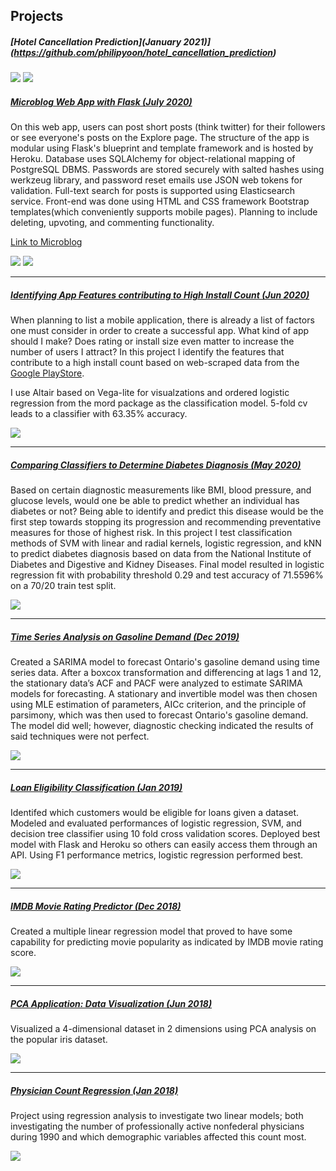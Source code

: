 ## Projects

##### [Hotel Cancellation Prediction](January 2021)](https://github.com/philipyoon/hotel_cancellation_prediction)


<img src="images/hotel_viz.png"/>

<img src="images/hotel_models.png"/>

##### [Microblog Web App with Flask (July 2020)](https://github.com/philipyoon/microblog)
On this web app, users can post short posts (think twitter) for their followers or see everyone's posts on the Explore page. The structure of the app is modular using Flask's blueprint and template framework and is hosted by Heroku. Database uses SQLAlchemy for object-relational mapping of PostgreSQL DBMS. Passwords are stored securely with salted hashes using werkzeug library, and password reset emails use JSON web tokens for validation. Full-text search for posts is supported using Elasticsearch service. Front-end was done using HTML and CSS framework Bootstrap templates(which conveniently supports mobile pages). Planning to include deleting, upvoting, and commenting functionality.

[Link to Microblog](https://philips-microblog.herokuapp.com)

<img src="images/micro1.png"/>

<img src="images/micro2.png"/>

--- 

##### [Identifying App Features contributing to High Install Count (Jun 2020)](https://github.com/philipyoon/google-playstore-analysis)
When planning to list a mobile application, there is already a list of factors one must consider in order to create a successful app. What kind of app should I make? Does rating or install size even matter to increase the number of users I attract? In this project I identify the features that contribute to a high install count based on web-scraped data from the [Google PlayStore](https://www.kaggle.com/lava18/google-play-store-apps). 

I use Altair based on Vega-lite for visualzations and ordered logistic regression from the mord package as the classification model. 5-fold cv leads to a classifier with 63.35% accuracy.

<img src="images/category.png"/>

---

##### [Comparing Classifiers to Determine Diabetes Diagnosis (May 2020)](https://github.com/philipyoon/diabetes-classifier)
Based on certain diagnostic measurements like BMI, blood pressure, and glucose levels, would one be able to predict whether an individual has diabetes or not? Being able to identify and predict this disease would be the first step towards stopping its progression and recommending preventative measures for those of highest risk. In this project I test classification methods of SVM with linear and radial kernels, logistic regression, and kNN to predict diabetes diagnosis based on data from the National Institute of Diabetes and Digestive and Kidney Diseases. Final model resulted in logistic regression fit with probability threshold 0.29 and test accuracy of 71.5596% on a 70/20 train test split.

<img src="images/diabetes.png"/>

---

##### [Time Series Analysis on Gasoline Demand (Dec 2019)](https://github.com/philipyoon/gas-demand-analysis)
Created a SARIMA model to forecast Ontario's gasoline demand using time series data. After a boxcox transformation and differencing at lags 1 and 12, the stationary data’s ACF and PACF were analyzed to estimate SARIMA models for forecasting. A stationary and invertible model was then chosen using MLE estimation of parameters, AICc criterion, and the principle of parsimony, which was then used to forecast Ontario's gasoline demand. The model did well; however, diagnostic checking indicated the results of said techniques were not perfect.

<img src="images/gas.png"/>

---


##### [Loan Eligibility Classification (Jan 2019)](https://github.com/philipyoon/loan_eligibility_predictor)
Identifed which customers would be eligible for loans given a dataset. Modeled and evaluated performances of logistic regression, SVM, and decision tree classifier using 10 fold cross validation scores. Deployed best model with Flask and Heroku so others can easily access them through an API. Using F1 performance metrics, logistic regression performed best.

<img src="images/loan.png"/>

---


##### [IMDB Movie Rating Predictor (Dec 2018)](https://github.com/philipyoon/IMDB_movie_predictions)
Created a multiple linear regression model that proved to have some capability for predicting movie popularity as indicated by IMDB movie rating score.

<img src="images/imdb.png"/>

---


##### [PCA Application: Data Visualization (Jun 2018)](https://github.com/philipyoon/pca-data-visualization-application)
Visualized a 4-dimensional dataset in 2 dimensions using PCA analysis on the popular iris dataset.

<img src="images/iris.png"/>

---


##### [Physician Count Regression (Jan 2018)](https://github.com/philipyoon/physician_count_regression)
Project using regression analysis to investigate two linear models; both investigating the number of professionally active nonfederal physicians during 1990 and which demographic variables affected this count most. 

<img src="images/physician.png"/>

